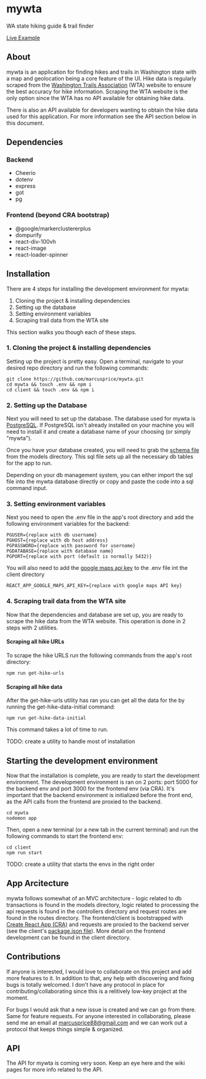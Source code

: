 # mywta
WA state hiking guide & trail finder

[Live Example](https://mywta.glitch.me)

## About
mywta is an application for finding hikes and trails in Washington state with a map and geolocation being a core feature of the UI. Hike data is regularly scraped from the [Washington Trails Association](https://www.wta.org) (WTA) website to ensure the best accuracy for hike information. Scraping the WTA website is the only option since the WTA has no API available for obtaining hike data.

There is also an API available for developers wanting to obtain the hike data used for this application. For more information see the API section below in this document.

## Dependencies 

### Backend 
* Cheerio
* dotenv
* express
* got
* pg

### Frontend (beyond CRA bootstrap)
* @google/markerclustererplus
* dompurify
* react-div-100vh
* react-image
* react-loader-spinner

## Installation

There are 4 steps for installing the development environment for mywta:

1. Cloning the project & installing dependencies
2. Setting up the database
3. Setting environment variables
4. Scraping trail data from the WTA site

This section walks you though each of these steps.

### 1. Cloning the project & installing dependencies

Setting up the project is pretty easy. Open a terminal, navigate to your desired repo directory and run the following commands:

```
git clone https://github.com/marcusprice/mywta.git
cd mywta && touch .env && npm i
cd client && touch .env && npm i
```

### 2. Setting up the Database

Next you will need to set up the database. The database used for mywta is [PostgreSQL](https://www.postgresql.org/). If PostgreSQL isn't already installed on your machine you will need to install it and create a database name of your choosing (or simply "mywta").

Once you have your database created, you will need to grab the [schema file](https://github.com/marcusprice/mywta/blob/master/models/schema.sql) from the models directory. This sql file sets up all the necessary db tables for the app to run.

Depending on your db management system, you can either import the sql file into the mywta database directly or copy and paste the code into a sql command input.

### 3. Setting environment variables

Next you need to open the .env file in the app's root directory and add the following environment variables for the backend:

```
PGUSER={replace with db username}
PGHOST={replace with db host address}
PGPASSWORD={replace with password for username}
PGDATABASE={replace with database name}
PGPORT={replace with port (default is normally 5432)}
```

You will also need to add the [google maps api key](https://developers.google.com/maps/documentation/javascript/get-api-key) to the .env file int the client directory

```
REACT_APP_GOOGLE_MAPS_API_KEY={replace with google maps API key}
```
### 4. Scraping trail data from the WTA site

Now that the dependencies and database are set up, you are ready to scrape the hike data from the WTA website. This operation is done in 2 steps with 2 utilities.

#### Scraping all hike URLs
To scrape the hike URLS run the following commands from the app's root directory:

```
npm run get-hike-urls
```

#### Scraping all hike data
After the get-hike-urls utility has ran you can get all the data for the by running the get-hike-data-initial command:

```
npm run get-hike-data-initial
```

This command takes a lot of time to run.

TODO: create a utility to handle most of installation

## Starting the development environment
Now that the installation is complete, you are ready to start the development environment. The development environment is ran on 2 ports: port 5000 for the backend env and port 3000 for the frontend env (via CRA). It's important that the backend environment is initialized before the front end, as the API calls from the frontend are proxied to the backend.

```
cd mywta
nodemon app
```

Then, open a new terminal (or a new tab in the current terminal) and run the following commands to start the frontend env:

```
cd client
npm run start
```

TODO: create a utility that starts the envs in the right order

## App Arcitecture 
mywta follows somewhat of an MVC architecture - logic related to db transactions is found in the models directory, logic related to processing the api requests is found in the controllers directory and request routes are found in the routes directory. The frontend/client is bootstrapped with [Create React App (CRA)](https://create-react-app.dev/) and requests are proxied to the backend server (see the client's [package.json file](https://github.com/marcusprice/mywta/blob/master/client/package.json)). More detail on the frontend development can be found in the client directory.

## Contributions
If anyone is interested, I would love to collaborate on this project and add more features to it. In addition to that, any help with discovering and fixing bugs is totally welcomed. I don't have any protocol in place for contributing/collaborating since this is a relitively low-key project at the moment. 

For bugs I would ask that a new issue is created and we can go from there. Same for feature requests. For anyone interested in collaborating, please send me an email at [marcusprice88@gmail.com](mailto:marcusprice88@gmail.com) and we can work out a protocol that keeps things simple & organized.

## API
The API for mywta is coming very soon. Keep an eye here and the wiki pages for more info related to the API.